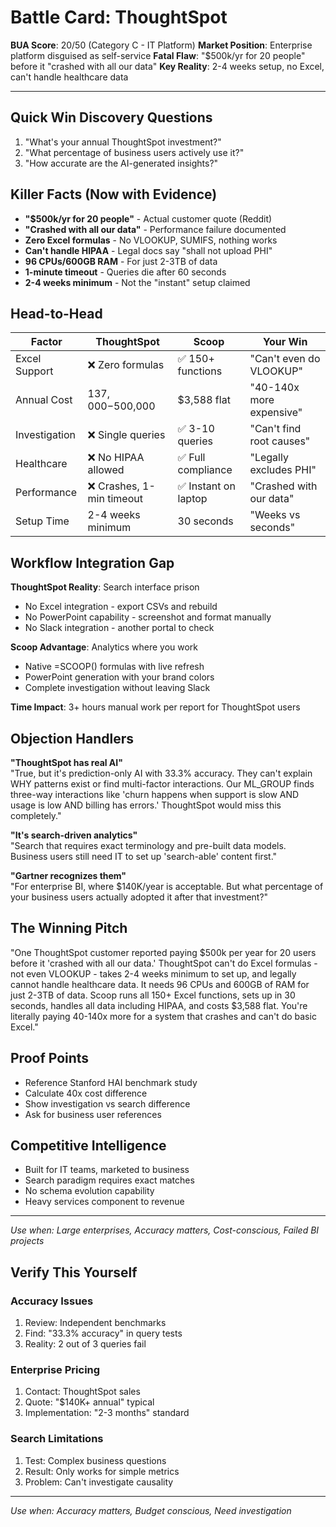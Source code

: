 # Battle Card: ThoughtSpot

**BUA Score**: 20/50 (Category C - IT Platform)
**Market Position**: Enterprise platform disguised as self-service
**Fatal Flaw**: "$500k/yr for 20 people" before it "crashed with all our data"
**Key Reality**: 2-4 weeks setup, no Excel, can't handle healthcare data

---

## Quick Win Discovery Questions
1. "What's your annual ThoughtSpot investment?"
2. "What percentage of business users actively use it?"
3. "How accurate are the AI-generated insights?"

## Killer Facts (Now with Evidence)
- **"$500k/yr for 20 people"** - Actual customer quote (Reddit)
- **"Crashed with all our data"** - Performance failure documented
- **Zero Excel formulas** - No VLOOKUP, SUMIFS, nothing works
- **Can't handle HIPAA** - Legal docs say "shall not upload PHI"
- **96 CPUs/600GB RAM** - For just 2-3TB of data
- **1-minute timeout** - Queries die after 60 seconds
- **2-4 weeks minimum** - Not the "instant" setup claimed

## Head-to-Head

| Factor | ThoughtSpot | Scoop | Your Win |
|--------|-------------|-------|----------|
| Excel Support | ❌ Zero formulas | ✅ 150+ functions | "Can't even do VLOOKUP" |
| Annual Cost | $137,000-$500,000 | $3,588 flat | "40-140x more expensive" |
| Investigation | ❌ Single queries | ✅ 3-10 queries | "Can't find root causes" |
| Healthcare | ❌ No HIPAA allowed | ✅ Full compliance | "Legally excludes PHI" |
| Performance | ❌ Crashes, 1-min timeout | ✅ Instant on laptop | "Crashed with our data" |
| Setup Time | 2-4 weeks minimum | 30 seconds | "Weeks vs seconds" |

## Workflow Integration Gap

**ThoughtSpot Reality**: Search interface prison
- No Excel integration - export CSVs and rebuild
- No PowerPoint capability - screenshot and format manually
- No Slack integration - another portal to check

**Scoop Advantage**: Analytics where you work
- Native =SCOOP() formulas with live refresh
- PowerPoint generation with your brand colors
- Complete investigation without leaving Slack

**Time Impact**: 3+ hours manual work per report for ThoughtSpot users

## Objection Handlers

**"ThoughtSpot has real AI"**  
"True, but it's prediction-only AI with 33.3% accuracy. They can't explain WHY patterns exist or find multi-factor interactions. Our ML_GROUP finds three-way interactions like 'churn happens when support is slow AND usage is low AND billing has errors.' ThoughtSpot would miss this completely."

**"It's search-driven analytics"**  
"Search that requires exact terminology and pre-built data models. Business users still need IT to set up 'search-able' content first."

**"Gartner recognizes them"**  
"For enterprise BI, where $140K/year is acceptable. But what percentage of your business users actually adopted it after that investment?"

## The Winning Pitch
"One ThoughtSpot customer reported paying $500k per year for 20 users before it 'crashed with all our data.' ThoughtSpot can't do Excel formulas - not even VLOOKUP - takes 2-4 weeks minimum to set up, and legally cannot handle healthcare data. It needs 96 CPUs and 600GB of RAM for just 2-3TB of data. Scoop runs all 150+ Excel functions, sets up in 30 seconds, handles all data including HIPAA, and costs $3,588 flat. You're literally paying 40-140x more for a system that crashes and can't do basic Excel."

## Proof Points
- Reference Stanford HAI benchmark study
- Calculate 40x cost difference
- Show investigation vs search difference
- Ask for business user references

## Competitive Intelligence
- Built for IT teams, marketed to business
- Search paradigm requires exact matches
- No schema evolution capability
- Heavy services component to revenue

---
*Use when: Large enterprises, Accuracy matters, Cost-conscious, Failed BI projects*
## Verify This Yourself

### Accuracy Issues
1. Review: Independent benchmarks
2. Find: "33.3% accuracy" in query tests
3. Reality: 2 out of 3 queries fail

### Enterprise Pricing
1. Contact: ThoughtSpot sales
2. Quote: "$140K+ annual" typical
3. Implementation: "2-3 months" standard

### Search Limitations
1. Test: Complex business questions
2. Result: Only works for simple metrics
3. Problem: Can't investigate causality

---

*Use when: Accuracy matters, Budget conscious, Need investigation*
